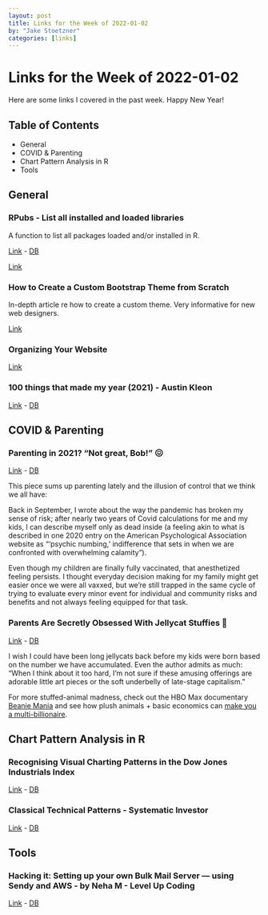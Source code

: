 ```yaml
---
layout: post
title: Links for the Week of 2022-01-02
by: "Jake Stoetzner"
categories: [links]
---
```


# Links for the Week of 2022-01-02

Here are some links I covered in the past week. Happy New Year!

## Table of Contents


* General
* COVID & Parenting
* Chart Pattern Analysis in R
* Tools

## General

### RPubs - List all installed and loaded libraries

A function to list all packages loaded and/or installed in R.

[Link](https://rpubs.com/Mentors_Ubiqum/list_packages) - [DB](https://www.dropbox.com/s/9rfgv4wkeo5ggym/RPubs%20-%20List%20all%20installed%20and%20loaded%20libraries.pdf?dl=0)

[Link](https://rviews.rstudio.com/2019/06/10/reticulate-virtualenv-and-python-in-linux/)

### How to Create a Custom Bootstrap Theme from Scratch

In-depth article re how to create a custom theme.  Very informative for new web designers.

[Link](https://designmodo.com/create-bootstrap-theme/#footer)

### Organizing Your Website

[Link](https://www.htmlquick.com/tutorials/organizing-a-website/2.html)

### 100 things that made my year (2021) - Austin Kleon

[Link](https://austinkleon.com/2021/12/30/100-things-that-made-my-year-2021/) - [DB](https://www.dropbox.com/s/qihxxiuah1wkm52/100%20things%20that%20made%20my%20year%20%282021%29%20-%20Austin%20Kleon.pdf?dl=0)

## COVID & Parenting

### Parenting in 2021? “Not great, Bob!” 😖

[Link](https://messaging-custom-newsletters.nytimes.com/template/oakv2?campaign_id=118&emc=edit_ptg_20211222&instance_id=48383&nl=jessica-grose-on-parenting&productCode=PTG&regi_id=76026572&segment_id=77624&te=1&uri=nyt%3A%2F%2Fnewsletter%2Ffb76c5b7-0a84-5bab-b0db-1f69e13035a9&user_id=7f91adb148e9f81fa4c5a6b55f63ee19) - [DB](https://www.dropbox.com/s/lp5wh3s38nw8ysk/Parenting%20in%202021%3F%20%E2%80%9CNot%20great%2C%20Bob%21%E2%80%9D.pdf?dl=0)

This piece sums up parenting lately and the illusion of control that we think we all have:  

Back in September, I wrote about the way the pandemic has broken my sense of risk; after nearly two years of Covid calculations for me and my kids, I can describe myself only as dead inside (a feeling akin to what is described in one 2020 entry on the American Psychological Association website as “‘psychic numbing,’ indifference that sets in when we are confronted with overwhelming calamity”).

Even though my children are finally fully vaccinated, that anesthetized feeling persists. I thought everyday decision making for my family might get easier once we were all vaxxed, but we’re still trapped in the same cycle of trying to evaluate every minor event for individual and community risks and benefits and not always feeling equipped for that task.

### Parents Are Secretly Obsessed With Jellycat Stuffies 🧸

[Link](https://www.romper.com/life/parents-secretly-obsessed-with-jellycat-stuffies?campaign_id=118&emc=edit_ptg_20211229&instance_id=48875&nl=jessica-grose-on-parenting&regi_id=76026572&segment_id=78139&te=1&user_id=7f91adb148e9f81fa4c5a6b55f63ee19) - [DB](https://www.dropbox.com/s/avmi1z29phsv2ft/Parents%20Are%20Secretly%20Obsessed%20With%20Jellycat%20Stuffies.pdf?dl=0)

I wish I could have been long jellycats back before my kids were born based on the number we have accumulated. Even the author admits as much: “When I think about it too hard, I’m not sure if these amusing offerings are adorable little art pieces or the soft underbelly of late-stage capitalism.”

For more stuffed-animal madness, check out the HBO Max documentary [Beanie Mania](https://www.avclub.com/hbo-max-s-beanie-mania-is-a-fascinating-retrospective-o-1848249871/amp) and see how plush animals + basic economics can [make you a multi-billionaire](https://en.m.wikipedia.org/wiki/Ty_Warner).

## Chart Pattern Analysis in R

### Recognising Visual Charting Patterns in the Dow Jones Industrials Index

[Link](https://cran.r-project.org/web/packages/rpatrec/vignettes/Dissertation2.html) - [DB](https://www.dropbox.com/s/sl4syazmpyu9lfv/Recognising%20Visual%20Charting%20Patterns%20in%20the%20Dow%20Jones%20Industrials%20Index.pdf?dl=0)

### Classical Technical Patterns - Systematic Investor

[Link](https://systematicinvestor.wordpress.com/2012/05/22/classical-technical-patterns/) - [DB](https://www.dropbox.com/sh/92bnsrhcpiu49ip/AACx9G5hdU_2aRyNFy7WAcPHa?dl=0)

## Tools

### Hacking it: Setting up your own Bulk Mail Server — using Sendy and AWS - by Neha M - Level Up Coding

[Link](https://levelup.gitconnected.com/setting-up-your-own-bulk-mail-server-using-sendy-and-aws-20d05ee01362) - [DB](https://www.dropbox.com/sh/92bnsrhcpiu49ip/AACx9G5hdU_2aRyNFy7WAcPHa?dl=0)
